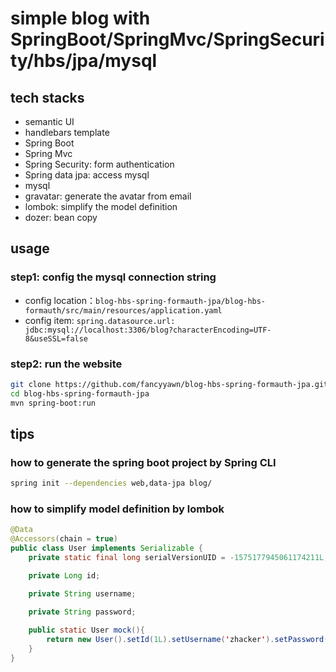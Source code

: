 # simple blog with SpringBoot/SpringMvc/SpringSecurity/hbs/jpa/mysql

## tech stacks

* semantic UI
* handlebars template
* Spring Boot
* Spring Mvc
* Spring Security: form authentication
* Spring data jpa: access mysql
* mysql
* gravatar: generate the avatar from email
* lombok: simplify the model definition
* dozer: bean copy 

## usage

### step1: config the mysql connection string

* config location：`blog-hbs-spring-formauth-jpa/blog-hbs-formauth/src/main/resources/application.yaml`
* config item: `spring.datasource.url: jdbc:mysql://localhost:3306/blog?characterEncoding=UTF-8&useSSL=false`

### step2: run the website
```sh
git clone https://github.com/fancyyawn/blog-hbs-spring-formauth-jpa.git
cd blog-hbs-spring-formauth-jpa
mvn spring-boot:run
```
## tips

### how to generate the spring boot project by Spring CLI

```sh
spring init --dependencies web,data-jpa blog/ 
```

### how to simplify model definition by lombok
```java
@Data
@Accessors(chain = true) 
public class User implements Serializable {
    private static final long serialVersionUID = -1575177945061174211L;

    private Long id;

    private String username;

    private String password;
    
    public static User mock(){
        return new User().setId(1L).setUsername('zhacker').setPassword('123456');
    }
}
```